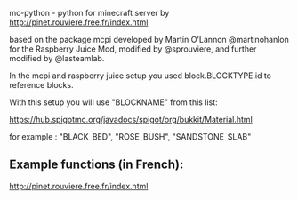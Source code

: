 

mc-python - python for minecraft server by http://pinet.rouviere.free.fr/index.html

based on the package mcpi developed by Martin O'Lannon @martinohanlon for the Raspberry Juice Mod, modified by @sprouviere, and further modified by @lasteamlab.

In the mcpi and raspberry juice setup you used block.BLOCKTYPE.id to reference blocks.

With this setup you will use "BLOCKNAME" from this list:

https://hub.spigotmc.org/javadocs/spigot/org/bukkit/Material.html

for example : 
"BLACK_BED", "ROSE_BUSH", "SANDSTONE_SLAB" 

Example functions (in French):
--------------------------------------
http://pinet.rouviere.free.fr/index.html





